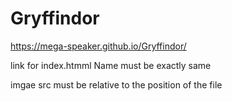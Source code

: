 # Gryffindor
https://mega-speaker.github.io/Gryffindor/

link for index.htmml Name must be exactly same

imgae src must be relative to the position of the file
